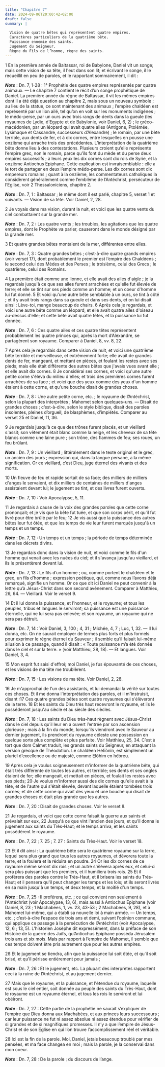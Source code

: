 ```yaml
---
title: "Chapitre 7"
date: 2024-09-06T20:00:42+02:00
draft: false
summary: |
  
  Vision de quatre bêtes qui représentent quatre empires.
  Caractères particuliers de la quatrième bête.
  Puissance ennemie des saints.
  Jugement du Seigneur.
  Règne du Fils de l’homme, règne des saints.
---
```



1 En la première année de Baltassar, roi de Babylone, Daniel vit un songe; mais cette vision de sa tête, il l'eut dans son lit; et écrivant le songe, il le recueillit en peu de paroles, et le rapportant sommairement, il dit :

***Note*** :  Dn. 7, 1-28 : 1° Prophétie des quatre empires représentés par quatre animaux. ― Le chapitre 7 contient le récit d’un songe prophétique de Daniel. La première année du règne de Baltassar, il vit les mêmes empires dont il a été déjà question au chapitre 2, mais sous un nouveau symbole ; au lieu de la statue, ce sont maintenant des animaux ; l’empire chaldéen est représenté par un lion ailé, tel qu’on en voit sur les monuments indigènes ; le médo-perse, par un ours avec trois rangs de dents dans la gueule (les royaumes de Lydie, d’Egypte et de Babylonie, voir Daniel, 6, 2) ; le gréco-macédonien, par un léopard qui avait quatre ailes (Antigone, Ptolémée, Lysimaque et Cassandre, successeurs d’Alexandre) ; le romain, par une bête terrible, aux dents de fer, et à dix cornes, entre lesquelles en pousse une onzième qui arrache trois des précédentes. L’interprétation de la quatrième bête donne lieu à des contestations. Plusieurs croient qu’elle représente l’empire grec, non le romain, parce qu’ils font du mède et
du perse deux empires successifs ; à leurs yeux les dix cornes sont dix rois de Syrie, et la onzième Antiochus Epiphane. Cette explication est invraisemblable : elle a le tort de partager en deux l’empire médo-perse. Les dix cornes sont dix empereurs romains ; quant à la onzième, les commentateurs catholiques la considèrent généralement comme l’emblème de l’Antéchrist, persécuteur de l’Eglise, voir 2 Thessaloniciens, chapitre 2.

***Note*** :  Dn. 7, 1 : Baltassar ; le même dont il est parlé, chapitre 5, verset 1 et suivants. ― Vision de sa tête. Voir Daniel, 2, 28.


2 Je voyais dans ma vision, durant la nuit, et voici que les quatre vents du ciel combattaient sur la grande mer.

***Note*** :  Dn. 7, 2 : Les quatre vents ; les troubles, les agitations que les quatre empires, dont le Prophète va parler, causeront dans le monde désigné par la grande mer.

3 Et quatre grandes bêtes montaient de la mer, différentes entre elles.

***Note*** :  Dn. 7, 3 : Quatre grandes bêtes ; c’est-à-dire quatre grands empires (voir verset 17), dont probablement le premier est l’empire des Chaldéens ; le second celui des Mèdes et des Perses ; le troisième, celui des Grecs ; le quatrième, celui des Romains.

4 La première était comme une lionne, et elle avait des ailes d'aigle ; je la regardais jusqu'à ce que ses ailes furent arrachées et qu'elle fut élevée de terre; et elle se tint sur ses pieds comme un homme; et un coeur d'homme lui fut donné. 5 Et voici qu'une autre bête semblable à un ours, se tint à côté ; et il y avait trois rangs dans sa gueule et dans ses dents, et on lui disait ainsi : Lève-toi, mange beaucoup de chairs. 6 Après cela je regardais, et voici une autre bête comme un léopard, et elle avait quatre ailes d'oiseau au-dessus d'elle; et cette bête avait quatre têtes, et la puissance lui fut donnée.

***Note*** :  Dn. 7, 6 : Ces quatre ailes et ces quatre têtes représentent probablement les quatre princes qui, après la mort d’Alexandre, se partagèrent son royaume. Comparer à Daniel, 8, vv. 8, 22.

7 Après cela je regardais dans cette vision de nuit, et voici une quatrième bête terrible et merveilleuse, et extrêmement forte; elle avait de grandes dents de fer, mangeant, et mettant en pièces, et foulant les restes avec ses pieds; mais elle était différente des autres bêtes que j'avais vues avant elle ; et elle avait dix cornes. 8 Je considérai ses cornes, et voici qu'une autre petite corne s'éleva du milieu d'elles; et trois des premières cornes furent arrachées de sa face ; et voici que des yeux comme des yeux d'un homme étaient à cette corne, et qu'une bouche disait de grandes choses.

***Note*** :  Dn. 7, 8 : Une autre petite corne, etc. ; le royaume de l’Antéchrist, selon la plupart des interprètes ; Mahomet selon quelques-uns. ― Disait de grandes choses ; c’est-à-dire, selon le style biblique, disait des paroles insolentes, pleines d’orgueil, de blasphèmes, d’impiétés. Comparer au verset 25 et Daniel, 11, 36.


9 Je regardais jusqu'à ce que des trônes furent placés, et un vieillard s'assit; son vêtement était blanc comme la neige, et les cheveux de sa tête blancs comme une laine pure ; son trône, des flammes de feu; ses roues, un feu brûlant.

***Note*** :  Dn. 7, 9 : Un vieillard ; littéralement dans le texte original et le grec, un ancien des jours ; expression qui, dans la langue persane, a la même signification. Or ce vieillard, c’est Dieu, juge éternel des vivants et des morts.

10 Un fleuve de feu et rapide sortait de sa face; des milliers de milliers d'anges le servaient, et dix milliers de centaines de milliers d'anges assistaient devant lui; le jugement se tint, et des livres furent ouverts.

***Note*** :  Dn. 7, 10 : Voir Apocalypse, 5, 11.

11 Je regardais à cause de la voix des grandes paroles que cette corne prononçait; et je vis que la bête fut tuée, et que son corps périt, et qu'il fut livré pour être brûlé par le feu; 12 Je vis aussi que la puissance des autres bêtes leur fut ôtée, et que les temps de vie leur furent marqués jusqu'à un temps et un temps.

***Note*** :  Dn. 7, 12 : Un temps et un temps ; la période de temps déterminée dans les décrets divins.


13 Je regardais donc dans la vision de nuit, et voici comme le fils d'un homme qui venait avec les nuées du ciel; et il s'avança jusqu'au vieillard, et ils le présentèrent devant lui.

***Note*** :  Dn. 7, 13 : Le fils d’un homme ; ou, comme portent le chaldéen et le grec, un fils d’homme ; expression poétique, qui, comme nous l’avons déjà remarqué, signifie un homme. Or ce que dit ici Daniel ne peut convenir à la lettre qu’à Jésus-Christ dans son second avènement. Comparer à Matthieu, 26, 64. ― Vieillard. Voir le verset 9.

14 Et il lui donna la puissance, et l'honneur, et le royaume; et tous les peuples, tribus et langues le serviront; sa puissance est une puissance éternelle, qui ne lui sera pas enlevée; et son royaume, un royaume qui ne sera pas détruit.

***Note*** :  Dn. 7, 14 : Voir Daniel, 3, 100 ; 4, 31 ; Michée, 4, 7 ; Luc, 1, 32. ― Il lui donna, etc. On ne saurait employer de termes plus forts et plus formels pour exprimer le règne éternel du Sauveur ; il semble qu’il faisait lui-même allusion à ce passage, quand il disait : « Toute puissance m’a été donnée dans le ciel et sur la terre. » (voir Matthieu, 28, 18). ― Et langues. Voir Daniel, 3, 4.


15 Mon esprit fut saisi d'effroi; moi Daniel, je fus épouvanté de ces choses, et les visions de ma tête me troublèrent.

***Note*** :  Dn. 7, 15 : Les visions de ma tête. Voir Daniel, 2, 28.

16 Je m'approchai de l'un des assistants, et lui demandai la vérité sur toutes ces choses. Et il me donna l'interprétation des paroles, et il m'instruisit, disant :17 Ces quatre grandes bêtes sont quatre royaumes qui s'élèveront de la terre. 18 Et les saints du Dieu très haut recevront le royaume, et ils le posséderont jusqu'au siècle et au siècle des siècles.

***Note*** :  Dn. 7, 18 : Les saints du Dieu très-haut règnent avec Jésus-Christ dans le ciel depuis qu’il leur en a ouvert l’entrée par son ascension glorieuse ; mais à la fin du monde, lorsqu’ils viendront avec le Sauveur au dernier jugement, ils prendront du royaume céleste une possession en quelque sorte plus complète et plus parfaite. Voir Matthieu, 25, 34. C’est à tort que dom Calmet traduit, les grands saints du Seigneur, en attaquant la version grecque de Théodotion. Le chaldéen Hélïônîn, est simplement un pluriel d’excellence ou de majesté, comme Elôhim en hébreu.


19 Après cela je voulus soigneusement m'informer de la quatrième bête, qui était très différente de toutes les autres, et terrible; ses dents et ses ongles étaient de fer; elle mangeait, et mettait en pièces, et foulait les restes avec ses pieds; 20 Je voulus m'informer aussi des dix cornes qu'elle avait à la tête, et de l'autre qui s'était élevée, devant laquelle étaient tombées trois cornes; et de cette corne qui avait des yeux et une bouche qui disait de grandes choses et était plus grande que les autres.

***Note*** :  Dn. 7, 20 : Disait de grandes choses. Voir le verset 8.

21 Je regardais, et voici que cette corne faisait la guerre aux saints et prévalait sur eux, 22 Jusqu'à ce que vint l'ancien des jours, et qu'il donna le jugement aux saints du Très-Haut; et le temps arriva, et les saints possédèrent le royaume.

***Note*** :  Dn. 7, 22 ; 7. 25 ; 7. 27 : Saints du Très-Haut. Voir le verset 18.

23 Et il dit ainsi : La quatrième bête sera le quatrième royaume sur la terre, lequel sera plus grand que tous les autres royaumes, et dévorera toute la terre, et la foulera et la réduira en poudre. 24 Or les dix cornes de ce royaume même seront dix rois ; et un autre s'élèvera après eux, et celui-ci sera plus puissant que les premiers, et il humiliera trois rois. 25 Et il proférera des paroles contre le Très-Haut, et il brisera les saints du Très-Haut; et il pensera qu'il peut changer les temps et les lois; et ils seront livrés en sa main jusqu'à un temps, et deux temps, et la moitié d'un temps.

***Note*** :  Dn. 7, 25 : Il proférera, etc. ; ce qui convient non seulement à l’Antéchrist (voir Apocalypse, 13, 6), mais aussi à Antiochus Epiphane (voir Daniel, 8, 23 ; 1 Machabées, 1, vv. 23, 43-53 ; 2 Machabées, 9, 28), et à Mahomet lui-même, qui a établi sa nouvelle loi à main armée. ― Un temps, etc. ; c’est-à-dire l’espace de trois ans et demi, suivant l’opinion commune, qui applique ce passage à la persécution de l’Antéchrist (voir Apocalypse, 12, 6 ; 13, 5). L’historien Josèphe dit expressément, dans la préface de son Histoire de la guerre des Juifs, qu’Antiochus Epiphane posséda Jérusalem trois ans et six mois. Mais par rapport à l’empire de Mahomet, il semble que ces temps doivent être pris autrement que pour les autres empires.

26 Et le jugement se tiendra, afin que la puissance lui soit ôtée, et qu'il soit brisé, et qu'il périsse entièrement pour jamais ;

***Note*** :  Dn. 7, 26 : Et le jugement, etc. La plupart des interprètes rapportent ceci à la ruine de l’Antéchrist, et au jugement dernier.

27 Mais que le royaume, et la puissance, et l'étendue du royaume, laquelle est sous le ciel entier, soit donnée au peuple des saints du Très-Haut, dont le royaume est un royaume éternel, et tous les rois le serviront et lui obéiront.

***Note*** :  Dn. 7, 27 : Cette partie de la prophétie ne saurait s’expliquer de l’empire que Dieu donna aux Machabées, et aux princes leurs successeurs ; car leur puissance ne fut ni assez absolue ni assez étendue pour vérifier de si grandes et de si magnifiques promesses. Il n’y a que l’empire de Jésus-Christ et de son Eglise en qui l’on trouve l’accomplissement réel et véritable.


28 Ici est la fin de la parole. Moi, Daniel, jetais beaucoup troublé par mes pensées, et ma face changea en moi ; mais la parole, je la conservai dans mon coeur.

***Note*** :  Dn. 7, 28 : De la parole ; du discours de l’ange.

